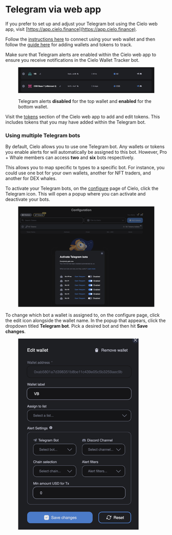 # Telegram via web app

If you prefer to set up and adjust your Telegram bot using the Cielo web app, visit [https://app.cielo.finance](https://app.cielo.finance).

Follow the [instructions here](https://docs.cielo.finance/getting-started) to connect using your web wallet and then follow the [guide here](https://docs.cielo.finance/configure) for adding wallets and tokens to track.

Make sure that Telegram alerts are enabled within the Cielo web app to ensure you receive notifications in the Cielo Wallet Tracker bot.

<figure><img src="../.gitbook/assets/Screenshot 2023-08-16 at 14.40.50.png" alt=""><figcaption><p>Telegram alerts <strong>disabled</strong> for the top wallet and <strong>enabled</strong> for the bottom wallet.</p></figcaption></figure>

Visit the [tokens](https://app.cielo.finance/configure/tokens) section of the Cielo web app to add and edit tokens. This includes tokens that you may have added within the Telegram bot.

### Using multiple Telegram bots

By default, Cielo allows you to use one Telegram bot. Any wallets or tokens you enable alerts for will automatically be assigned to this bot. However, Pro + Whale members can access **two** and **six** bots respectively.

This allows you to map specific tx types to a specific bot. For instance, you could use one bot for your own wallets, another for NFT traders, and another for DEX whales.

To activate your Telegram bots, on the [configure](https://app.cielo.finance/configure) page of Cielo, click the Telegram icon. This will open a popup where you can activate and deactivate your bots.

<figure><img src="../.gitbook/assets/Screenshot 2023-08-16 at 14.42.24.png" alt=""><figcaption></figcaption></figure>

To change which bot a wallet is assigned to, on the configure page, click the edit icon alongside the wallet name. In the popup that appears, click the dropdown titled **Telegram bot**. Pick a desired bot and then hit **Save changes**.

<figure><img src="../.gitbook/assets/Screenshot 2023-08-16 at 14.43.52.png" alt="" width="375"><figcaption></figcaption></figure>
